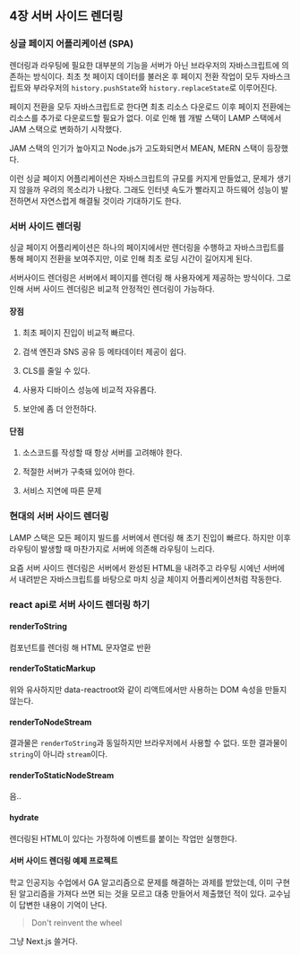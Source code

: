 ## 4장 서버 사이드 렌더링

### 싱글 페이지 어플리케이션 (SPA)

렌더링과 라우팅에 필요한 대부분의 기능을 서버가 아닌 브라우저의 자바스크립트에 의존하는 방식이다. 최초 첫 페이지 데이터를 불러온 후 페이지 전환 작업이 모두 자바스크립트와 부라우저의 `history.pushState`와 `history.replaceState`로 이루어진다.

페이지 전환을 모두 자바스크립트로 한다면 최초 리소스 다운로드 이후 페이지 전환에는 리소스를 추가로 다운로드할 필요가 없다. 이로 인해 웹 개발 스택이 LAMP 스택에서 JAM 스택으로 변화하기 시작했다.

JAM 스택의 인기가 높아지고 Node.js가 고도화되면서 MEAN, MERN 스택이 등장했다.

이런 싱글 페이지 어플리케이션은 자바스크립트의 규모를 커지게 만들었고, 문제가 생기지 않을까 우려의 목소리가 나왔다. 그래도 인터넷 속도가 빨라지고 하드웨어 성능이 발전하면서 자연스럽게 해결될 것이라 기대하기도 한다.

### 서버 사이드 렌더링

싱글 페이지 어플리케이션은 하나의 페이지에서만 렌더링을 수행하고 자바스크립트를 통해 페이지 전환을 보여주지만, 이로 인해 최초 로딩 시간이 길어지게 된다.

서버사이드 렌더링은 서버에서 페이지를 렌더링 해 사용자에게 제공하는 방식이다. 그로 인해 서버 사이드 렌더링은 비교적 안정적인 렌더링이 가능하다.

#### 장점

1. 최초 페이지 진입이 비교적 빠르다.

2. 검색 엔진과 SNS 공유 등 메타데이터 제공이 쉽다.

3. CLS를 줄일 수 있다.

4. 사용자 디바이스 성능에 비교적 자유롭다.

5. 보안에 좀 더 안전하다.

#### 단점

1. 소스코드를 작성할 때 항상 서버를 고려해야 한다.

2. 적절한 서버가 구축돼 있어야 한다.

3. 서비스 지연에 따른 문제

### 현대의 서버 사이드 렌더링

LAMP 스택은 모든 페이지 빌드를 서버에서 렌더링 해 초기 진입이 빠르다. 하지만 이후 라우팅이 발생할 때 마찬가지로 서버에 의존해 라우팅이 느리다.

요즘 서버 사이드 렌더링은 서버에서 완성된 HTML을 내려주고 라우팅 시에넌 서버에서 내려받은 자바스크립트를 바탕으로 마치 싱글 체이지 어플리케이션처럼 작동한다.

### react api로 서버 사이드 렌더링 하기

#### renderToString

컴포넌트를 렌더링 해 HTML 문자열로 반환

#### renderToStaticMarkup

위와 유사하지만 data-reactroot와 같이 리액트에서만 사용하는 DOM 속성을 만들지 않는다.

#### renderToNodeStream

결과물은 `renderToString`과 동일하지만 브라우저에서 사용할 수 없다. 또한 결과물이 `string`이 아니라 `stream`이다.

#### renderToStaticNodeStream

음..

#### hydrate

렌더링된 HTML이 있다는 가정하에 이벤트를 붙이는 작업만 실행한다.

#### 서버 사이드 렌더링 예제 프로젝트

학교 인공지능 수업에서 GA 알고리즘으로 문제를 해결하는 과제를 받았는데, 이미 구현된 알고리즘을 가져다 쓰면 되는 것을 모르고 대충 만들어서 제출했던 적이 있다. 교수님이 답변한 내용이 기억이 난다.

> Don't reinvent the wheel

그냥 Next.js 쓸거다.
